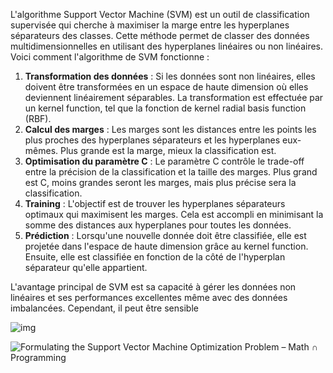 

L'algorithme Support Vector Machine (SVM) est un outil de classification supervisée qui cherche à maximiser la marge entre les hyperplanes séparateurs des classes. Cette méthode permet de classer des données multidimensionnelles en utilisant des hyperplanes linéaires ou non linéaires. Voici comment l'algorithme de SVM fonctionne :

1. **Transformation des données** : Si les données sont non linéaires, elles doivent être transformées en un espace de haute dimension où elles deviennent linéairement séparables. La transformation est effectuée par un kernel function, tel que la fonction de kernel radial basis function (RBF).
2. **Calcul des marges** : Les marges sont les distances entre les points les plus proches des hyperplanes séparateurs et les hyperplanes eux-mêmes. Plus grande est la marge, mieux la classification est.
3. **Optimisation du paramètre C** : Le paramètre C contrôle le trade-off entre la précision de la classification et la taille des marges. Plus grand est C, moins grandes seront les marges, mais plus précise sera la classification.
4. **Training** : L'objectif est de trouver les hyperplanes séparateurs optimaux qui maximisent les marges. Cela est accompli en minimisant la somme des distances aux hyperplanes pour toutes les données.
5. **Prédiction** : Lorsqu'une nouvelle donnée doit être classifiée, elle est projetée dans l'espace de haute dimension grâce au kernel function. Ensuite, elle est classifiée en fonction de la côté de l'hyperplan séparateur qu'elle appartient.

L'avantage principal de SVM est sa capacité à gérer les données non linéaires et ses performances excellentes même avec des données imbalancées. Cependant, il peut être sensible

![img](https://machinelearningmastery.ru/img/0-875815-724259.gif)

![Formulating the Support Vector Machine Optimization Problem – Math ∩  Programming](https://jeremykun.com/wp-content/uploads/2017/06/svm_solve_by_hand-e1496076457793.gif)
